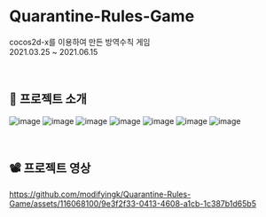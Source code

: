 # Quarantine-Rules-Game

cocos2d-x를 이용하여 만든 방역수칙 게임 <br>
2021.03.25 ~ 2021.06.15

<br>

## 💁 프로젝트 소개

![image](https://github.com/modifyingk/Quarantine-Rules-Game/assets/116068100/f6dd2716-c6ba-4df3-9dd9-b8d2ca901701)
![image](https://github.com/modifyingk/Quarantine-Rules-Game/assets/116068100/f2169516-5ac7-4396-b863-14b63bb6aa1a)
![image](https://github.com/modifyingk/Quarantine-Rules-Game/assets/116068100/8ff33da2-9590-41e4-a5c3-5eef747d80aa)
![image](https://github.com/modifyingk/Quarantine-Rules-Game/assets/116068100/48d9187f-6eb0-4bfd-aa1f-6d137de36e79)
![image](https://github.com/modifyingk/Quarantine-Rules-Game/assets/116068100/e1fa2fe1-b1a9-4512-8cf5-797f35a2899c)
![image](https://github.com/modifyingk/Quarantine-Rules-Game/assets/116068100/86e00e25-540f-4e99-b998-6dcff062c80c)
![image](https://github.com/modifyingk/Quarantine-Rules-Game/assets/116068100/95357e8f-1aa6-4760-a75c-20f28d7fd16b)

<br>

## 📽 프로젝트 영상

https://github.com/modifyingk/Quarantine-Rules-Game/assets/116068100/9e3f2f33-0413-4608-a1cb-1c387b1d65b5
